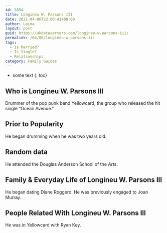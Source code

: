 ```yaml
---
id: 5854
title: Longineu W. Parsons III
date: 2021-04-06T22:00:41+00:00
author: Laima
layout: post
guid: https://ukdataservers.com/longineu-w-parsons-iii/
permalink: /04/06/longineu-w-parsons-iii
tags:
  - Is Married?
  - Is Single?
  - Relationships
category: Family Guides
---
```


* some text
{: toc}


## Who is Longineu W. Parsons III
                  
                  
                  
Drummer of the pop punk band Yellowcard, the group who released the hit single &#8220;Ocean Avenue.&#8221;
                  
              
            
              
            
                
                
                
## Prior to Popularity
                  
                  
                  
He began drumming when he was two years old.
                  
              
            
              
            
                
                
                
## Random data
                  
                  
                  
He attended the Douglas Anderson School of the Arts.
                  
              
            
              
            
                
                
                
## Family & Everyday Life of Longineu W. Parsons III
                  
                  
                  
He began dating Diane Roggero. He was previously engaged to Joan Murray.
                  
              
            
              
            
                
                
                
## People Related With Longineu W. Parsons III
                  
                  
                  
He was in Yellowcard with Ryan Key.
                  
              
            
              
            
                
              
            
              
              
            
            
              
            
          
          
          